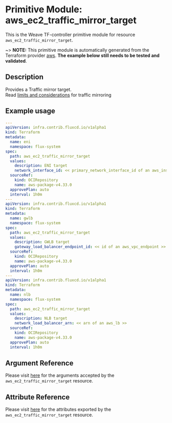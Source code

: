 
# Primitive Module: aws_ec2_traffic_mirror_target

This is the Weave TF-controller primitive module for resource `aws_ec2_traffic_mirror_target`.

~> **NOTE:** This primitive module is automatically generated from the Terraform provider [aws](https://registry.terraform.io/providers/hashicorp/aws/latest/docs/resources/ec2_traffic_mirror_target). **The example below still needs to be tested and validated**.

## Description

Provides a Traffic mirror target.  
Read [limits and considerations](https://docs.aws.amazon.com/vpc/latest/mirroring/traffic-mirroring-considerations.html) for traffic mirroring

## Example usage

```yaml
---
apiVersion: infra.contrib.fluxcd.io/v1alpha1
kind: Terraform
metadata:
  name: eni
  namespace: flux-system
spec:
  path: aws_ec2_traffic_mirror_target
  values:
    description: ENI target
    network_interface_id: << primary_network_interface_id of an aws_instance >>
  sourceRef:
    kind: OCIRepository
    name: aws-package-v4.33.0
  approvePlan: auto
  interval: 1h0m
---
apiVersion: infra.contrib.fluxcd.io/v1alpha1
kind: Terraform
metadata:
  name: gwlb
  namespace: flux-system
spec:
  path: aws_ec2_traffic_mirror_target
  values:
    description: GWLB target
    gateway_load_balancer_endpoint_id: << id of an aws_vpc_endpoint >>
  sourceRef:
    kind: OCIRepository
    name: aws-package-v4.33.0
  approvePlan: auto
  interval: 1h0m
---
apiVersion: infra.contrib.fluxcd.io/v1alpha1
kind: Terraform
metadata:
  name: nlb
  namespace: flux-system
spec:
  path: aws_ec2_traffic_mirror_target
  values:
    description: NLB target
    network_load_balancer_arn: << arn of an aws_lb >>
  sourceRef:
    kind: OCIRepository
    name: aws-package-v4.33.0
  approvePlan: auto
  interval: 1h0m
```

## Argument Reference

Please visit [here](https://registry.terraform.io/providers/hashicorp/aws/4.33.0/docs/resources/ec2_traffic_mirror_target#argument-reference) for the arguments accepted by the `aws_ec2_traffic_mirror_target` resource.

## Attribute Reference

Please visit [here](https://registry.terraform.io/providers/hashicorp/aws/4.33.0/docs/resources/ec2_traffic_mirror_target#attributes-reference) for the attributes exported by the `aws_ec2_traffic_mirror_target` resource.
